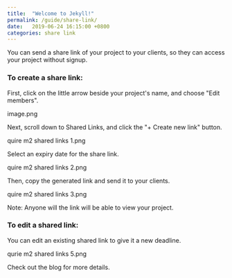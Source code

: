 ```yaml
---
title:  "Welcome to Jekyll!"
permalink: /guide/share-link/
date:   2019-06-24 16:15:00 +0800
categories: share link
---
```



You can send a share link of your project to your clients, so they can access your project without signup.

### To create a share link:

First, click on the little arrow beside your project's name, and choose "Edit members". 

image.png

Next, scroll down to Shared Links, and click the "+ Create new link" button.

quire m2 shared links 1.png

Select an expiry date for the share link.

quire m2 shared links 2.png

Then, copy the generated link and send it to your clients.

quire m2 shared links 3.png

Note: Anyone will the link will be able to view your project.

### To edit a shared link:

You can edit an existing shared link to give it a new deadline.

qurie m2 shared links 5.png

Check out the blog for more details.